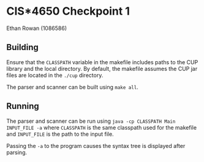 # CIS*4650 Checkpoint 1
Ethan Rowan (1086586)

## Building
Ensure that the `CLASSPATH` variable in the makefile includes paths to the CUP library and the local directory. By default, the makefile assumes the CUP jar files are located in the `./cup` directory.

The parser and scanner can be built using `make all`.

## Running
The parser and scanner can be run using `java -cp CLASSPATH Main INPUT_FILE -a` where `CLASSPATH` is the same classpath used for the makefile and `INPUT_FILE` is the path to the input file.

Passing the `-a` to the program causes the syntax tree is displayed after parsing.